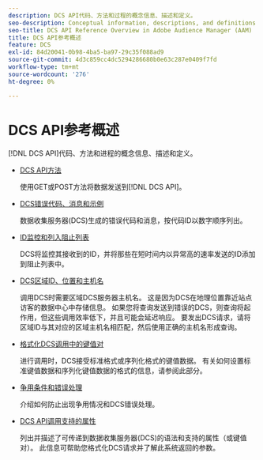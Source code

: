 ```yaml
---
description: DCS API代码、方法和过程的概念信息、描述和定义。
seo-description: Conceptual information, descriptions, and definitions for DCS API code, methods, and processes in Adobe Audience Manager (AAM).
seo-title: DCS API Reference Overview in Adobe Audience Manager (AAM)
title: DCS API参考概述
feature: DCS
exl-id: 84d20041-0b98-4ba5-ba97-29c35f088ad9
source-git-commit: 4d3c859cc4dc5294286680b0e63c287e0409f7fd
workflow-type: tm+mt
source-wordcount: '276'
ht-degree: 0%

---
```


# DCS API参考概述

[!DNL DCS API]代码、方法和进程的概念信息、描述和定义。

* [DCS API方法](/help/using/api/dcs-intro/dcs-api-reference/dcs-api-methods.md)

  使用GET或POST方法将数据发送到[!DNL DCS API]。

* [DCS错误代码、消息和示例](/help/using/api/dcs-intro/dcs-api-reference/dcs-error-codes.md)

  数据收集服务器(DCS)生成的错误代码和消息，按代码ID以数字顺序列出。

* [ID监控和列入阻止列表](/help/using/api/dcs-intro/dcs-api-reference/id-monitoring-denylisting.md)

  DCS将监控其接收到的ID，并将那些在短时间内以异常高的速率发送的ID添加到阻止列表中。

* [DCS区域ID、位置和主机名](/help/using/api/dcs-intro/dcs-api-reference/dcs-regions.md)

  调用DCS时需要区域DCS服务器主机名。 这是因为DCS在地理位置靠近站点访客的数据中心中存储信息。 如果您将查询发送到错误的DCS，则查询将起作用，但这些调用效率低下，并且可能会延迟响应。 要发出DCS请求，请将区域ID与其对应的区域主机名相匹配，然后使用正确的主机名形成查询。

* [格式化DCS调用中的键值对](/help/using/api/dcs-intro/dcs-api-reference/dcs-key-format.md)

  进行调用时，DCS接受标准格式或序列化格式的键值数据。 有关如何设置标准键值数据和序列化键值数据的格式的信息，请参阅此部分。

* [争用条件和错误处理](/help/using/api/dcs-intro/dcs-api-reference/dcs-race-conditions.md)

  介绍如何防止出现争用情况和DCS错误处理。

* [DCS API调用支持的属性](/help/using/api/dcs-intro/dcs-api-reference/dcs-keys.md)

  列出并描述了可传递到数据收集服务器(DCS)的语法和支持的属性（或键值对）。 此信息可帮助您格式化DCS请求并了解此系统返回的参数。
